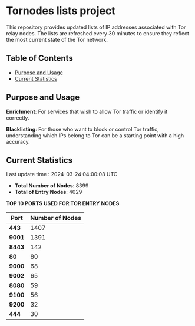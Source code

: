 # Tornodes lists project

This repository provides updated lists of IP addresses associated with Tor relay nodes. The lists are refreshed every 30 minutes to ensure they reflect the most current state of the Tor network.

## Table of Contents

- [Purpose and Usage](#purpose-and-usage)
- [Current Statistics](#current-statistics)


## Purpose and Usage

**Enrichment**: For services that wish to allow Tor traffic or identify it correctly.

**Blacklisting**: For those who want to block or control Tor traffic, understanding which IPs belong to Tor can be a starting point with a high accuracy.

## Current Statistics

Last update time : 2024-03-24 04:00:08 UTC

- **Total Number of Nodes**: 8399
- **Total of Entry Nodes**: 4029

**TOP 10 PORTS USED FOR TOR ENTRY NODES**

| **Port** | **Number of Nodes** |
|------|-----------------|
| **443**   | 1407  |
| **9001**   | 1391  |
| **8443**   | 142  |
| **80**   | 80  |
| **9000**   | 68  |
| **9002**   | 65  |
| **8080**   | 59  |
| **9100**   | 56  |
| **9200**   | 32  |
| **444**   | 30  |

